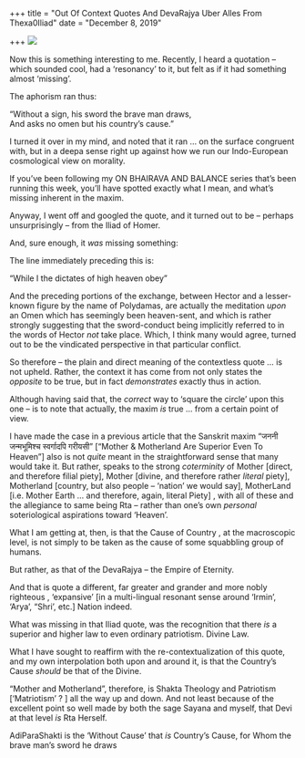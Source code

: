 +++
title = "Out Of Context Quotes And DevaRajya Uber Alles From Thexa0Iliad"
date = "December 8, 2019"

+++
![](https://aryaakasha.files.wordpress.com/2019/12/78821581_10162655734350574_9174682290427527168_o.jpg?w=1003)

Now this is something interesting to me. Recently, I heard a quotation –
which sounded cool, had a ‘resonancy’ to it, but felt as if it had
something almost ‘missing’.

The aphorism ran thus:

“Without a sign, his sword the brave man draws,  
And asks no omen but his country’s cause.”

I turned it over in my mind, and noted that it ran … on the surface
congruent with, but in a deepa sense right up against how we run our
Indo-European cosmological view on morality.

If you’ve been following my ON BHAIRAVA AND BALANCE series that’s been
running this week, you’ll have spotted exactly what I mean, and what’s
missing inherent in the maxim.

Anyway, I went off and googled the quote, and it turned out to be –
perhaps unsurprisingly – from the Iliad of Homer.

And, sure enough, it *was* missing something:

The line immediately preceding this is:

“While I the dictates of high heaven obey”

And the preceding portions of the exchange, between Hector and a
lesser-known figure by the name of Polydamas, are actually the
meditation *upon* an Omen which has seemingly been heaven-sent, and
which is rather strongly suggesting that the sword-conduct being
implicitly referred to in the words of Hector *not* take place. Which, I
think many would agree, turned out to be the vindicated perspective in
that particular conflict.

So therefore – the plain and direct meaning of the contextless quote …
is not upheld. Rather, the context it has come from not only states the
*opposite* to be true, but in fact *demonstrates* exactly thus in
action.

Although having said that, the *correct* way to ‘square the circle’ upon
this one – is to note that actually, the maxim *is* true … from a
certain point of view.

I have made the case in a previous article that the Sanskrit maxim “जननी
जन्मभूमिश्च स्वर्गादपि गरीयसी” \[“Mother & Motherland Are Superior Even
To Heaven”\] also is not *quite* meant in the straightforward sense that
many would take it. But rather, speaks to the strong *coterminity* of
Mother \[direct, and therefore filial piety\], Mother \[divine, and
therefore rather *literal* piety\], Motherland \[country, but also
people – ‘nation’ we would say\], MotherLand \[i.e. Mother Earth … and
therefore, again, literal Piety\] , with all of these and the allegiance
to same being Rta – rather than one’s own *personal* soteriological
aspirations toward ‘Heaven’.

What I am getting at, then, is that the Cause of Country , at the
macroscopic level, is not simply to be taken as the cause of some
squabbling group of humans.

But rather, as that of the DevaRajya – the Empire of Eternity.

And that is quote a different, far greater and grander and more nobly
righteous , ‘expansive’ \[in a multi-lingual resonant sense around
‘Irmin’, ‘Arya’, “Shri’, etc.\] Nation indeed.

What was missing in that Iliad quote, was the recognition that there
*is* a superior and higher law to even ordinary patriotism. Divine Law.

What I have sought to reaffirm with the re-contextualization of this
quote, and my own interpolation both upon and around it, is that the
Country’s Cause *should* be that of the Divine.

“Mother and Motherland”, therefore, is Shakta Theology and Patriotism
\[‘Matriotism’ ? \] all the way up and down. And not least because of
the excellent point so well made by both the sage Sayana and myself,
that Devi at that level *is* Rta Herself.

AdiParaShakti is the ‘Without Cause’ that *is* Country’s Cause, for Whom
the brave man’s sword he draws
